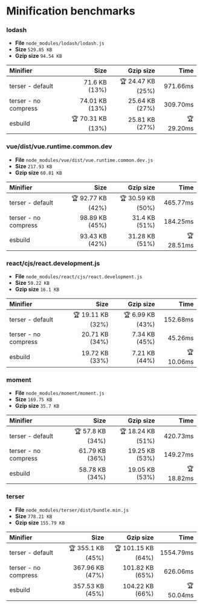 # Minification benchmarks

### lodash
- **File** `node_modules/lodash/lodash.js`
- **Size** `529.85 KB`
- **Gzip size** `94.54 KB`

| Minifier             |              Size |         Gzip size |       Time |
| :------------------- | ----------------: | ----------------: | ---------: |
| terser - default     |     71.6 KB (13%) | 🏆 24.47 KB (25%) |   971.66ms |
| terser - no compress |    74.01 KB (13%) |    25.64 KB (27%) |   309.70ms |
| esbuild              | 🏆 70.31 KB (13%) |    25.81 KB (27%) | 🏆 29.20ms |

### vue/dist/vue.runtime.common.dev
- **File** `node_modules/vue/dist/vue.runtime.common.dev.js`
- **Size** `217.93 KB`
- **Gzip size** `60.81 KB`

| Minifier             |              Size |         Gzip size |       Time |
| :------------------- | ----------------: | ----------------: | ---------: |
| terser - default     | 🏆 92.77 KB (42%) | 🏆 30.59 KB (50%) |   465.77ms |
| terser - no compress |    98.89 KB (45%) |     31.4 KB (51%) |   184.25ms |
| esbuild              |    93.43 KB (42%) |    31.28 KB (51%) | 🏆 28.51ms |

### react/cjs/react.development.js
- **File** `node_modules/react/cjs/react.development.js`
- **Size** `59.22 KB`
- **Gzip size** `16.1 KB`

| Minifier             |              Size |        Gzip size |       Time |
| :------------------- | ----------------: | ---------------: | ---------: |
| terser - default     | 🏆 19.11 KB (32%) | 🏆 6.99 KB (43%) |   152.68ms |
| terser - no compress |    20.71 KB (34%) |    7.34 KB (45%) |    45.26ms |
| esbuild              |    19.72 KB (33%) |    7.21 KB (44%) | 🏆 10.06ms |

### moment
- **File** `node_modules/moment/moment.js`
- **Size** `169.75 KB`
- **Gzip size** `35.7 KB`

| Minifier             |             Size |         Gzip size |       Time |
| :------------------- | ---------------: | ----------------: | ---------: |
| terser - default     | 🏆 57.8 KB (34%) | 🏆 18.24 KB (51%) |   420.73ms |
| terser - no compress |   61.79 KB (36%) |    19.25 KB (53%) |   149.27ms |
| esbuild              |   58.78 KB (34%) |    19.05 KB (53%) | 🏆 18.82ms |

### terser
- **File** `node_modules/terser/dist/bundle.min.js`
- **Size** `778.21 KB`
- **Gzip size** `155.79 KB`

| Minifier             |              Size |          Gzip size |       Time |
| :------------------- | ----------------: | -----------------: | ---------: |
| terser - default     | 🏆 355.1 KB (45%) | 🏆 101.15 KB (64%) |  1554.79ms |
| terser - no compress |   367.96 KB (47%) |    101.82 KB (65%) |   626.06ms |
| esbuild              |   357.53 KB (45%) |    104.22 KB (66%) | 🏆 50.04ms |


